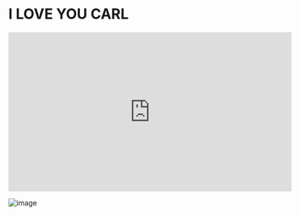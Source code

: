 # I LOVE YOU CARL

<iframe width="560" height="315" src="https://www.youtube.com/embed/DAyEIa_bGU0" title="YouTube video player" frameborder="0" allow="accelerometer; autoplay; clipboard-write; encrypted-media; gyroscope; picture-in-picture; web-share" allowfullscreen></iframe>

![image](https://user-images.githubusercontent.com/123341594/214764576-d30464e2-0cc0-4281-94ee-81175f9d7d76.png)
